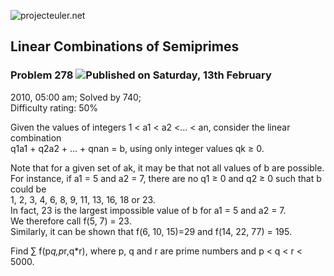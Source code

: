 ![projecteuler.net](images/print_page_logo.png)

## Linear Combinations of Semiprimes

### Problem 278 ![](images/icon_info.png)Published on Saturday, 13th February
2010, 05:00 am; Solved by 740;  
Difficulty rating: 50%

Given the values of integers 1 &lt; a1 &lt; a2 &lt;... &lt; an, consider the
linear combination  
q1a1 \+ q2a2 \+ ... + qnan = b, using only integer values qk ≥ 0.

Note that for a given set of ak, it may be that not all values of b are
possible.  
For instance, if a1 = 5 and a2 = 7, there are no q1 ≥ 0 and q2 ≥ 0 such that b
could be  
1, 2, 3, 4, 6, 8, 9, 11, 13, 16, 18 or 23.  
In fact, 23 is the largest impossible value of b for a1 = 5 and a2 = 7.  
We therefore call f(5, 7) = 23.  
Similarly, it can be shown that f(6, 10, 15)=29 and f(14, 22, 77) = 195.

Find ∑ f(p*q,p*r,q*r), where p, q and r are prime numbers and p &lt; q &lt; r
&lt; 5000\.

  
  

